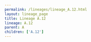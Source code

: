 ```yaml
---
permalink: /lineages/lineage_A.12.html
layout: lineage_page
title: Lineage A.12
lineage: A.12
parent: A
children: ['A.12']
---
```

